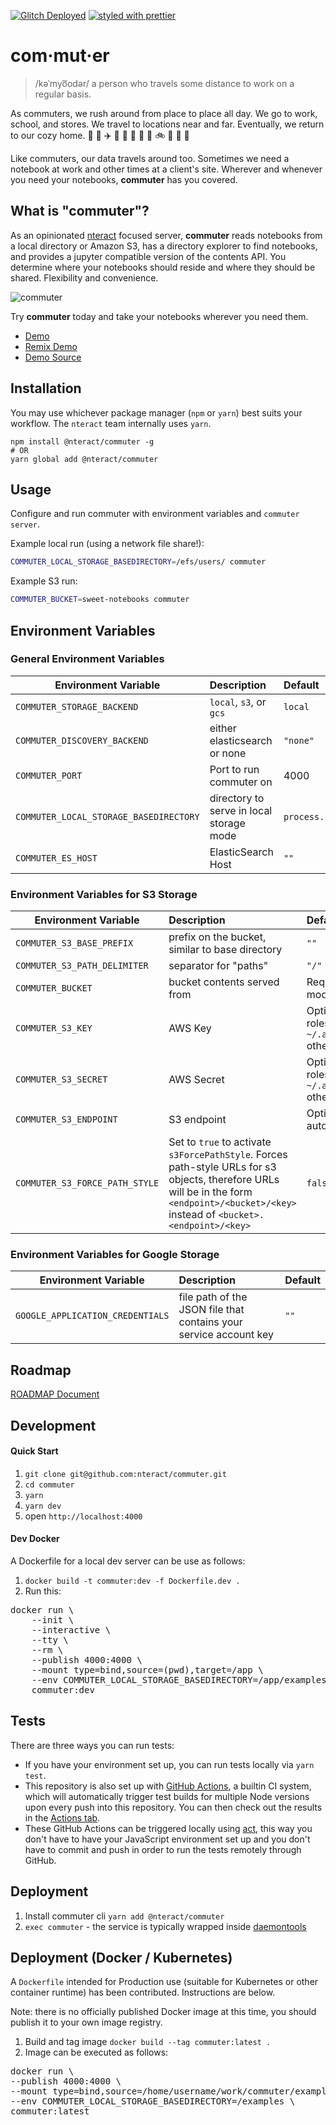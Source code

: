 [![Glitch Deployed](https://img.shields.io/badge/glitch-deployed-3652d3.svg)](https://nteract-commuter-glitch-demo.glitch.me/view/)
[![styled with prettier](https://img.shields.io/badge/styled_with-prettier-ff69b4.svg)](https://github.com/prettier/prettier)

# com·mut·er

> /kəˈmyo͞odər/
> a person who travels some distance to work on a regular basis.

As commuters, we rush around from place to place all day. We go to work,
school, and stores. We travel to locations near and far. Eventually, we
return to our cozy home. :car: :office: :airplane: :tokyo_tower: :bullettrain_side: :department_store: :bus: :school: :bike: :city_sunset: :runner: :house_with_garden:

Like commuters, our data travels around too. Sometimes we need a notebook at
work and other times at a client's site. Wherever and whenever you need your
notebooks, **commuter** has you covered.

## What is "commuter"?

As an opinionated [nteract](https://nteract.io) focused server, **commuter**
reads notebooks from a local directory or Amazon S3, has a directory explorer to find notebooks,
and provides a jupyter compatible version of the contents API. You determine
where your notebooks should reside and where they should be shared. Flexibility
and convenience.

![commuter](https://cloud.githubusercontent.com/assets/836375/23089382/e330effa-f53c-11e6-85d0-7561ccdbe163.gif)

Try **commuter** today and take your notebooks wherever you need them.

- [Demo](https://nteract-commuter-glitch-demo.glitch.me/view/)
- [Remix Demo](https://glitch.com/edit/#!/remix/nteract-commuter-glitch-demo)
- [Demo Source](https://github.com/nteract/commuter-on-glitch)

## Installation

You may use whichever package manager (`npm` or `yarn`) best suits your workflow. The `nteract` team internally uses `yarn`.

```
npm install @nteract/commuter -g
# OR
yarn global add @nteract/commuter
```

## Usage

Configure and run commuter with environment variables and `commuter server`.

Example local run (using a network file share!):

```sh
COMMUTER_LOCAL_STORAGE_BASEDIRECTORY=/efs/users/ commuter
```

Example S3 run:

```sh
COMMUTER_BUCKET=sweet-notebooks commuter
```

## Environment Variables

### General Environment Variables

| Environment Variable                   | Description                              | Default         |
| -------------------------------------- | :--------------------------------------- | :-------------- |
| `COMMUTER_STORAGE_BACKEND`             | `local`, `s3`, or `gcs`                  | `local`         |
| `COMMUTER_DISCOVERY_BACKEND`           | either elasticsearch or none             | `"none"`        |
| `COMMUTER_PORT`                        | Port to run commuter on                  | 4000            |
| `COMMUTER_LOCAL_STORAGE_BASEDIRECTORY` | directory to serve in local storage mode | `process.cwd()` |
| `COMMUTER_ES_HOST`                     | ElasticSearch Host                       | `""`            |

### Environment Variables for S3 Storage

| Environment Variable         | Description                                     | Default                                                    |
| ---------------------------- | :---------------------------------------------- | :--------------------------------------------------------- |
| `COMMUTER_S3_BASE_PREFIX`    | prefix on the bucket, similar to base directory | `""`                                                       |
| `COMMUTER_S3_PATH_DELIMITER` | separator for "paths"                           | `"/"`                                                      |
| `COMMUTER_BUCKET`            | bucket contents served from                     | Required in S3 mode, no default                            |
| `COMMUTER_S3_KEY`            | AWS Key                                         | Optional, uses IAM roles or `~/.aws/credentials` otherwise |
| `COMMUTER_S3_SECRET`         | AWS Secret                                      | Optional, uses IAM roles or `~/.aws/credentials` otherwise |
| `COMMUTER_S3_ENDPOINT`       | S3 endpoint                                     | Optional, selected automatically                           |
| `COMMUTER_S3_FORCE_PATH_STYLE`| Set to `true` to activate `s3ForcePathStyle`. Forces path-style URLs for s3 objects, therefore URLs will be in the form `<endpoint>/<bucket>/<key>` instead of `<bucket>.<endpoint>/<key>`     | `false`                                                      |

### Environment Variables for Google Storage

| Environment Variable             | Description                                                       | Default |
| ---------------------------------| :---------------------------------------------------------------- | :------ |
| `GOOGLE_APPLICATION_CREDENTIALS` | file path of the JSON file that contains your service account key | `""`    |

## Roadmap

[ROADMAP Document](./ROADMAP.md)

## Development

#### Quick Start

1. `git clone git@github.com:nteract/commuter.git`
1. `cd commuter`
1. `yarn`
1. `yarn dev`
1. open `http://localhost:4000`

#### Dev Docker
A Dockerfile for a local dev server can be use as follows:

1. `docker build -t commuter:dev -f Dockerfile.dev .`
1. Run this:
<pre>
docker run \
    --init \
    --interactive \
    --tty \
    --rm \
    --publish 4000:4000 \
    --mount type=bind,source=(pwd),target=/app \
    --env COMMUTER_LOCAL_STORAGE_BASEDIRECTORY=/app/examples \
    commuter:dev
</pre>

## Tests

There are three ways you can run tests:

- If you have your environment set up, you can run tests locally via `yarn test`.
- This repository is also set up with [GitHub Actions](https://github.com/features/actions), a builtin CI system, which will automatically trigger test builds for multiple Node versions upon every push into this repository. You can then check out the results in the [Actions tab](https://github.com/nteract/commuter/actions).
- These GitHub Actions can be triggered locally using [act](https://github.com/nektos/act), this way you don't have to have your JavaScript environment set up and you don't have to commit and push in order to run the tests remotely through GitHub.

## Deployment

1. Install commuter cli `yarn add @nteract/commuter`
1. `exec commuter` - the service is typically wrapped inside [daemontools](https://cr.yp.to/daemontools.html)

## Deployment (Docker / Kubernetes)

A `Dockerfile` intended for Production use (suitable for Kubernetes or other container runtime) has 
been contributed. Instructions are below. 

Note: there is no officially published Docker image at this time, you should publish it to your own
image registry.

1. Build and tag image `docker build --tag commuter:latest .`
1. Image can be executed as follows:
<pre>
docker run \
--publish 4000:4000 \
--mount type=bind,source=/home/username/work/commuter/examples,target=/examples \
--env COMMUTER_LOCAL_STORAGE_BASEDIRECTORY=/examples \
commuter:latest
</pre>
